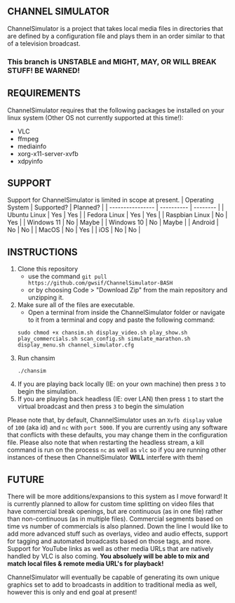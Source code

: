 ## CHANNEL SIMULATOR                                                                                               
ChannelSimulator is a project that takes local media files in directories that are defined by a configuration file and plays them
in an order similar to that of a television broadcast. 

### **This branch is UNSTABLE and MIGHT, MAY, OR WILL BREAK STUFF! BE WARNED!**

## REQUIREMENTS
ChannelSimulator requires that the following packages be installed on your linux system (Other OS not currently supported at this time!):
- VLC
- ffmpeg
- mediainfo
- xorg-x11-server-xvfb
- xdpyinfo

## SUPPORT
Support for ChannelSimulator is limited in scope at present.
| Operating System | Supported? | Planned? |
| ---------------- | ---------- | -------- |
| Ubuntu Linux     | Yes        | Yes      |
| Fedora Linux     | Yes        | Yes      |
| Raspbian Linux   | No         | Yes      |
| Windows 11       | No         | Maybe    |
| Windows 10       | No         | Maybe    |
| Android          | No         | No       |
| MacOS            | No         | Yes      |
| iOS              | No         | No       |



## INSTRUCTIONS
1. Clone this repository
   - use the command `git pull https://github.com/gwsif/ChannelSimulator-BASH`
   - or by choosing Code > "Download Zip" from the main repository and unzipping it.
2. Make sure all of the files are executable.
   - Open a terminal from inside the ChannelSimulator folder or navigate to it from a terminal and copy and paste the following command:
   ```
   sudo chmod +x chansim.sh display_video.sh play_show.sh play_commercials.sh scan_config.sh simulate_marathon.sh display_menu.sh channel_simulator.cfg
   ```
3. Run chansim
   ```
   ./chansim
   ```
4. If you are playing back locally (IE: on your own machine) then press `3` to begin the simulation.
5. If you are playing back headless (IE: over LAN) then press `1` to start the virtual broadcast and then press `3` to begin the simulation

Please note that, by default, ChannelSimulator uses an `Xvfb display` value of `100` (aka id) and `nc` with `port 5000`. If you are currently using any software that conflicts with these defaults, you may change them in the configuration file. Please also note that when restarting the headless stream, a kill command is run on the process `nc` as well as `vlc` so if you are running other instances of these then ChannelSimulator **WILL** interfere with them!


## FUTURE
There will be more additions/expansions to this system as I move forward! It is currently planned to allow for custom time splitting on video files that have commercial break openings, but are continuous (as in one file) rather than non-continuous (as in multiple files). Commercial segments based on time vs number of commercials is also planned. Down the line I would like to add more advanced stuff such as overlays, video and audio effects, support for tagging and automated broadcasts based on those tags, and more. Support for YouTube links as well as other media URLs that are natively handled by VLC is also coming. **You absoluely will be able to mix and match local files & remote media URL's for playback!**

ChannelSimulator will eventually be capable of generating its own unique graphics set to add to broadcasts in addition to traditional media as well, however this is only and end goal at present!
